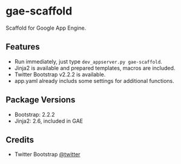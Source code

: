 gae-scaffold
============

Scaffold for Google App Engine.

## Features

* Run immediately, just type `dev_appserver.py gae-scaffold`.
* Jinja2 is available and prepared templates, macros are included.
* Twitter Bootstrap v2.2.2 is available.
* app.yaml already includs some settings for additional functions.

## Package Versions

- Bootstrap: 2.2.2
- Jinja2: 2.6, included in GAE

## Credits

- Twitter Bootstrap [@twitter](https://github.com/twitter/bootstrap)
